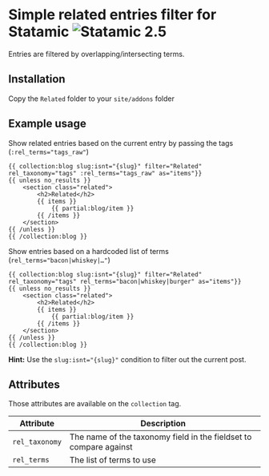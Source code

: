 # Simple related entries filter for Statamic ![Statamic 2.5](https://img.shields.io/badge/statamic-2.5-blue.svg?style=flat-square)

Entries are filtered by overlapping/intersecting terms.



## Installation

Copy the `Related` folder to your `site/addons` folder

## Example usage

Show related entries based on the current entry by passing the tags (`:rel_terms="tags_raw"`)

```
{{ collection:blog slug:isnt="{slug}" filter="Related" rel_taxonomy="tags" :rel_terms="tags_raw" as="items"}}
{{ unless no_results }}
    <section class="related">
        <h2>Related</h2>
        {{ items }}
            {{ partial:blog/item }}
        {{ /items }}
    </section>
{{ /unless }}
{{ /collection:blog }}
```

Show entries based on a hardcoded list of terms (`rel_terms="bacon|whiskey|…"`)

```
{{ collection:blog slug:isnt="{slug}" filter="Related" rel_taxonomy="tags" rel_terms="bacon|whiskey|burger" as="items"}}
{{ unless no_results }}
    <section class="related">
        <h2>Related</h2>
        {{ items }}
            {{ partial:blog/item }}
        {{ /items }}
    </section>
{{ /unless }}
{{ /collection:blog }}
```

**Hint:** Use the `slug:isnt="{slug}"` condition to filter out the current post.

## Attributes

Those attributes are available on the `collection` tag.

| Attribute      | Description |
|----------------|-------------------------------------------------------------------|
| `rel_taxonomy` | The name of the taxonomy field in the fieldset to compare against |
| `rel_terms`    | The list of terms to use |
